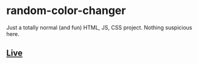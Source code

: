 # random-color-changer

Just a totally normal (and fun) HTML, JS, CSS project. Nothing suspicious here.

## [Live](https://do-jonathan4.github.io/frontend-styling-practice/)